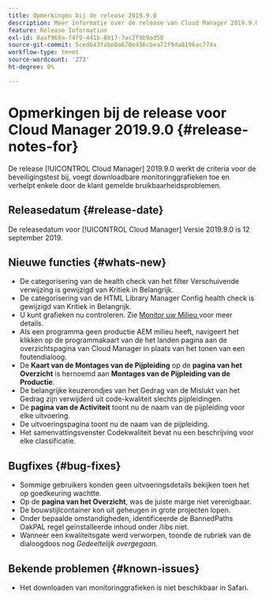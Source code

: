 ```yaml
---
title: Opmerkingen bij de release 2019.9.0
description: Meer informatie over de release van Cloud Manager 2019.9.0.
feature: Release Information
exl-id: 0aaf969a-f4f9-441b-8b17-7ac2f9b9ad50
source-git-commit: 5ced643fabe0a670e456cbea72f9da8196ac774a
workflow-type: tm+mt
source-wordcount: '273'
ht-degree: 0%

---
```


# Opmerkingen bij de release voor Cloud Manager 2019.9.0 {#release-notes-for}

De release [!UICONTROL Cloud Manager] 2019.9.0 werkt de criteria voor de beveiligingstest bij, voegt downloadbare monitoringgrafieken toe en verhelpt enkele door de klant gemelde bruikbaarheidsproblemen.

## Releasedatum {#release-date}

De releasedatum voor [!UICONTROL Cloud Manager] Versie 2019.9.0 is 12 september 2019.

## Nieuwe functies {#whats-new}

* De categorisering van de health check van het filter Verschuivende verwijzing is gewijzigd van Kritiek in Belangrijk.
* De categorisering van de HTML Library Manager Config health check is gewijzigd van Kritiek in Belangrijk.
* U kunt grafieken nu controleren. Zie [ Monitor uw Milieu ](/help/using/monitoring-environments.md) voor meer details.
* Als een programma geen productie AEM milieu heeft, navigeert het klikken op de programmakaart van de het landen pagina aan de overzichtspagina van Cloud Manager in plaats van het tonen van een foutendialoog.
* De **Kaart van de Montages van de Pijpleiding** op de **pagina van het Overzicht** is hernoemd aan **Montages van de Pijpleiding van de Productie**.
* De belangrijke keuzerondjes van het Gedrag van de Mislukt van het Gedrag zijn verwijderd uit code-kwaliteit slechts pijpleidingen.
* De **pagina van de Activiteit** toont nu de naam van de pijpleiding voor elke uitvoering.
* De uitvoeringspagina toont nu de naam van de pijpleiding.
* Het samenvattingsvenster Codekwaliteit bevat nu een beschrijving voor elke classificatie.

## Bugfixes {#bug-fixes}

* Sommige gebruikers konden geen uitvoeringsdetails bekijken toen het op goedkeuring wachtte.
* Op de **pagina van het Overzicht**, was de juiste marge niet verenigbaar.
* De bouwstijlcontainer kon uit geheugen in grote projecten lopen.
* Onder bepaalde omstandigheden, identificeerde de BannedPaths OakPAL regel geïnstalleerde inhoud onder /libs niet.
* Wanneer een kwaliteitsgate werd verworpen, toonde de rubriek van de dialoogdoos nog *Gedeeltelijk overgegaan*.

## Bekende problemen {#known-issues}

* Het downloaden van monitoringgrafieken is niet beschikbaar in Safari.
